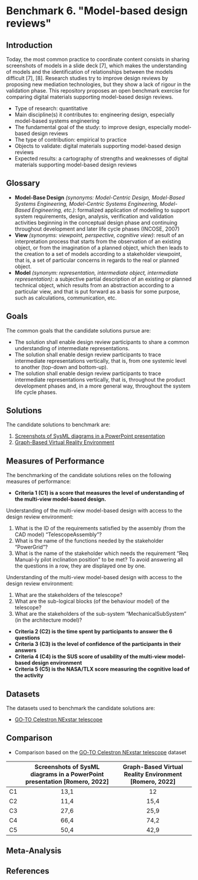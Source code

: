# Benchmark 6. "Model-based design reviews"

## Introduction

Today, the most common practice to coordinate content consists in sharing screenshots of models in a slide deck [7], which makes the understanding of models and the identification of relationships between the models difficult [7], [8]. Research studies try to improve design reviews by proposing new mediation technologies, but they show a lack of rigour in the validation phase. This repository proposes an open benchmark exercise for comparing digital materials supporting model-based design reviews.

- Type of research: quantitative
- Main discipline(s) it contributes to: engineering design, especially model-based systems engineering
- The fundamental goal of the study: to improve design, especially model-based design reviews 
- The type of contribution: empirical to practice
- Objects to validate: digital materials supporting model-based design reviews
- Expected results: a cartography of strengths and weaknesses of digital materials supporting model-based design reviews

## Glossary

- **Model-Base Design** *(synonyms: Model-Centric Design, Model-Based Systems Engineering, Model-Centric Systems Engineering, Model-Based Engineering, etc.)*: formalized application of modelling to support system requirements, design, analysis, verification and validation activities beginning in the conceptual design phase and continuing throughout development and later life cycle phases (INCOSE, 2007)
- **View** *(synonyms: viewpoint, perspective, cognitive view)*: result of an interpretation process that starts from the observation of an existing object, or from the imagination of a planned object, which then leads to the creation to a set of models according to a stakeholder viewpoint, that is, a set of particular concerns in regards to the real or planned
object.
- **Model** *(synonym: representation, intermediate object, intermediate representation)*: a subjective partial description of an existing or planned technical object, which results from an abstraction according to a particular view, and that is put forward as a basis for some purpose, such as calculations, communication, etc.

## Goals

The common goals that the candidate solutions pursue are:
- The solution shall enable design review participants to share a common understanding of intermediate representations.
- The solution shall enable design review participants to trace intermediate representations vertically, that is, from one systemic level to another (top-down and bottom-up).
- The solution shall enable design review participants to trace intermediate representations vertically, that is, throughout the product development phases and, in a more general way, throughout the system life cycle phases.

## Solutions

The candidate solutions to benchmark are:

1. [Screenshots of SysML diagrams in a PowerPoint presentation](datasets/Telescope/Slides/Telescope_expe.pptx)
1. [Graph-Based Virtual Reality Environment](https://gricad-gitlab.univ-grenoble-alpes.fr/vision-r/projets/vrgraphvisualization)

## Measures of Performance

The benchmarking of the candidate solutions relies on the following measures of performance:

- **Criteria 1 (C1) is a score that measures the level of understanding of the multi-view model-based design.**

Understanding of the multi-view model-based design with access to the design review environment:
1.	What is the ID of the requirements satisfied by the assembly (from the CAD model) “TelescopeAssembly”?
2.	What is the name of the functions needed by the stakeholder “PowerGrid”?
3.	What is the name of the stakeholder which needs the requirement “Req Manual-ly pilot inclination position” to be met?
To avoid answering all the questions in a row, they are displayed one by one. 

Understanding of the multi-view model-based design with access to the design review environment:
1.	What are the stakeholders of the telescope?
2.	What are the sub-logical blocks (of the behaviour model) of the telescope?
3.	What are the stakeholders of the sub-system “MechanicalSubSystem” (in the architecture model)? 

- **Criteria 2 (C2) is the time spent by participants to answer the 6 questions**
- **Criteria 3 (C3) is the level of confidence of the participants in their answers**
- **Criteria 4 (C4) is the SUS score of usability of the multi-view model-based design environment**
- **Criteria 5 (C5) is the NASA/TLX score measuring the cognitive load of the activity** 

## Datasets

The datasets used to benchmark the candidate solutions are:

- [GO‑TO Celestron NExstar telescope](https://github.com/GIS-S-mart/Benchmark-6_model-based-design-reviews/tree/main/datasets/Telescope)

## Comparison

- Comparison based on the [GO‑TO Celestron NExstar telescope](https://github.com/GIS-S-mart/Benchmark-6_model-based-design-reviews/tree/main/datasets/Telescope) dataset

|      | Screenshots of SysML diagrams in a PowerPoint presentation [Romero, 2022] | Graph-Based Virtual Reality Environment [Romero, 2022] |
| ---- | :----------------------------------------------------------: | :----------------------------------------------------: |
| C1   |                             13,1                             |                           12                           |
| C2   |                             11,4                             |                          15,4                          |
| C3   |                             27,6                             |                          25,9                          |
| C4   |                             66,4                             |                          74,2                          |
| C5   |                             50,4                             |                          42,9                          |

## Meta-Analysis



## References

